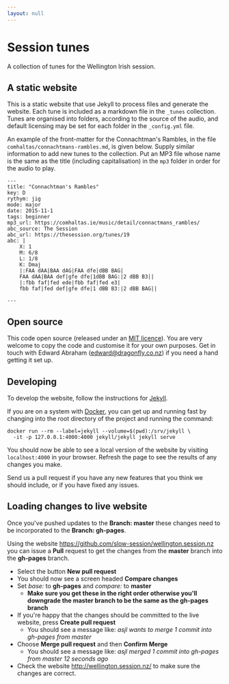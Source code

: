 ```yaml
---
layout: null
---
```


Session tunes
=============

A collection of tunes for the Wellington Irish session.

A static website
----------------

This is a static website that use Jekyll to process files and generate the
website. Each tune is included as a markdown file in the `_tunes` collection.
Tunes are organised into folders, according to the source of the audio, and
default licensing may be set for each folder in the `_config.yml` file.

An example of the front-matter for the Connachtman's Rambles, in the file
`comhaltas/connachtmans-rambles.md`, is given below. Supply similar information
to add new tunes to the collection. Put an MP3 file whose name is the same
as the title (including capitalisation) in the `mp3` folder in order for the
audio to play.
```
---
title: "Connachtman's Rambles"
key: D
rythym: jig
mode: major
date: 2015-11-1
tags: beginner
mp3_url: https://comhaltas.ie/music/detail/connactmans_rambles/
abc_source: The Session
abc_url: https://thesession.org/tunes/19
abc: |
    X: 1
    M: 6/8
    L: 1/8
    K: Dmaj
    |:FAA dAA|BAA dAG|FAA dfe|dBB BAG|
    FAA dAA|BAA def|gfe dfe|1dBB BAG:|2 dBB B3||
    |:fbb faf|fed ede|fbb faf|fed e3|
    fbb faf|fed def|gfe dfe|1 dBB B3:|2 dBB BAG||

---
```

Open source
-----------

This code open source (released under an [MIT licence](https://github.com/wellington-session/wellington-session.github.io/blob/master/LICENSE)). You are very welcome to copy the code and customise it for your own purposes. Get in touch with Edward Abraham ([edward@dragonfly.co.nz](mailto:edward@dragonfly.co.nz)) if you need a hand getting it set up.


Developing
----------

To develop the website, follow the instructions for [Jekyll](https://jekyllrb.com/).

If you are on a system with [Docker](https://www.docker.com/), you can get up and
running fast by changing into the root directory of the project and running the command:

```
docker run --rm --label=jekyll --volume=$(pwd):/srv/jekyll \
  -it -p 127.0.0.1:4000:4000 jekyll/jekyll jekyll serve
```

You should now be able to see a local version of the website by visiting `localhost:4000`
in your browser. Refresh the page to see the results of any changes you make.

Send us a pull request if you have any new features that you think we should include, or if you
have fixed any issues.

Loading changes to live website
-------------------------------

Once you've pushed updates to the **Branch: master** these changes need to be incorporated to the
**Branch: gh-pages**.

Using the website <https://github.com/slow-session/wellington.session.nz> you can issue a **Pull** request to get the changes from the **master** branch into the **gh-pages** branch.

  * Select the button **New pull request**
  * You should now see a screen headed **Compare changes**
  * Set *base:* to **gh-pages** and *compare:* to **master**
    * **Make sure you get these in the right order otherwise you'll downgrade the master branch to be the same as the gh-pages branch** 
  * If you're happy that the changes should be committed to the live website, press **Create pull request**
    * You should see a message like: *asjl  wants to merge 1 commit into gh-pages from master*
  * Choose **Merge pull request** and then **Confirm Merge**
    * You should see a message like: *asjl  merged 1 commit into gh-pages from master 12 seconds ago*
  * Check the website <http://wellington.session.nz/> to make sure the changes are correct.
